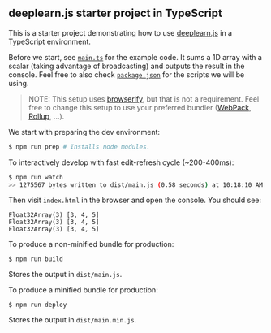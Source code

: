 ## deeplearn.js starter project in TypeScript

This is a starter project demonstrating how to use [deeplearn.js](https://deeplearn.js) in a TypeScript
environment.

Before we start, see [`main.ts`](./main.ts) for the example code. It sums a 1D
array with a scalar (taking advantage of broadcasting) and outputs the result
in the console. Feel free to also check [`package.json`](./package.json) for the scripts we will be using.

> NOTE: This setup uses [browserify](http://browserify.org/), but that is not a requirement. Feel free to change this setup to use your preferred bundler ([WebPack](https://webpack.github.io/), [Rollup](https://rollupjs.org/), ...).

We start with preparing the dev environment:

```bash
$ npm run prep # Installs node modules.
```

To interactively develop with fast edit-refresh cycle (~200-400ms):

```bash
$ npm run watch
>> 1275567 bytes written to dist/main.js (0.58 seconds) at 10:18:10 AM
```

Then visit `index.html` in the browser and open the console. You should see:

```
Float32Array(3) [3, 4, 5]
Float32Array(3) [3, 4, 5]
Float32Array(3) [3, 4, 5]
```

To produce a non-minified bundle for production:

```
$ npm run build
```

Stores the output in `dist/main.js`.

To produce a minified bundle for production:

```
$ npm run deploy
```

Stores the output in `dist/main.min.js`.
